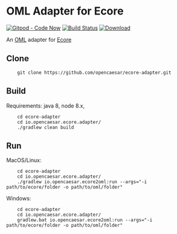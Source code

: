 # OML Adapter for Ecore

[![Gitpod - Code Now](https://img.shields.io/badge/Gitpod-code%20now-blue.svg?longCache=true)](https://gitpod.io#https://github.com/opencaesar/ecore-adapter)
[![Build Status](https://travis-ci.org/opencaesar/ecore-adapter.svg?branch=master)](https://travis-ci.org/opencaesar/ecore-adapter)
[ ![Download](https://api.bintray.com/packages/opencaesar/ecore-adapter/io.opencaesar.ecore2oml/images/download.svg) ](https://bintray.com/opencaesar/ecore-adapter/io.opencaesar.ecore2oml/_latestVersion)

An [OML](https://github.com/opencaesar/oml) adapter for [Ecore](https://www.eclipse.org/modeling/emf/)

## Clone
```
    git clone https://github.com/opencaesar/ecore-adapter.git
```
      
## Build
Requirements: java 8, node 8.x, 
```
    cd ecore-adapter
    cd io.opencaesar.ecore.adapter/
    ./gradlew clean build
```

## Run

MacOS/Linux:
```
    cd ecore-adapter
    cd io.opencaesar.ecore.adapter/
    ./gradlew io.opencaesar.ecore2oml:run --args="-i path/to/ecore/folder -o path/to/oml/folder"
```
Windows:
```
    cd ecore-adapter
    cd io.opencaesar.ecore.adapter/
    gradlew.bat io.opencaesar.ecore2oml:run --args="-i path/to/ecore/folder -o path/to/oml/folder"
```
